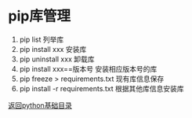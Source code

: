 # pip库管理

1. pip list 列举库
2. pip install xxx 安装库
3. pip uninstall xxx 卸载库
4. pip install xxx==版本号 安装相应版本号的库
5. pip freeze > requirements.txt 现有库信息保存
6. pip install -r requirements.txt 根据其他库信息安装库

[返回python基础目录](/python/00-basic/README.md)

